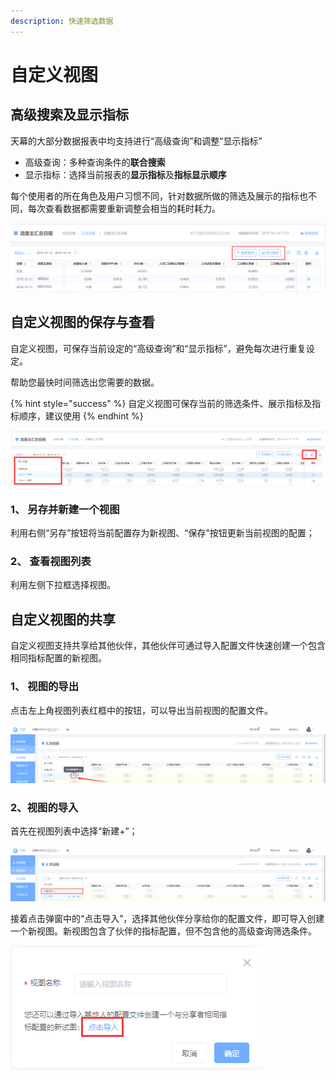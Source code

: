 ```yaml
---
description: 快速筛选数据
---
```


# 自定义视图

## 高级搜索及显示指标

天幕的大部分数据报表中均支持进行“高级查询”和调整“显示指标”

* 高级查询：多种查询条件的**联合搜索**
* 显示指标：选择当前报表的**显示指标**及**指标显示顺序**

每个使用者的所在角色及用户习惯不同，针对数据所做的筛选及展示的指标也不同，每次查看数据都需要重新调整会相当的耗时耗力。

![&#x9AD8;&#x7EA7;&#x67E5;&#x8BE2;&#x3001;&#x663E;&#x793A;&#x6307;&#x6807;](../.gitbook/assets/qi-ye-wei-xin-jie-tu-15710452159249%20%281%29.png)

## 自定义视图的保存与查看

自定义视图，可保存当前设定的“高级查询”和“显示指标”，避免每次进行重复设定。

帮助您最快时间筛选出您需要的数据。

{% hint style="success" %}
自定义视图可保存当前的筛选条件、展示指标及指标顺序，建议使用
{% endhint %}

![&#x81EA;&#x5B9A;&#x4E49;&#x89C6;&#x56FE;&#x64CD;&#x4F5C;&#x533A;&#x57DF;&#x793A;&#x610F;](../.gitbook/assets/qq-jie-tu-20191012165452-1-1-1-1-1-1.png)

### 1、 另存并新建一个视图

利用右侧“另存”按钮将当前配置存为新视图、“保存”按钮更新当前视图的配置；

### 2、 查看视图列表

利用左侧下拉框选择视图。

## 自定义视图的共享

自定义视图支持共享给其他伙伴，其他伙伴可通过导入配置文件快速创建一个包含相同指标配置的新视图。

### 1、 视图的导出

点击左上角视图列表红框中的按钮，可以导出当前视图的配置文件。

![](../.gitbook/assets/image%20%28239%29.png)

### 2、视图的导入

首先在视图列表中选择“新建+”；

![](../.gitbook/assets/image%20%2834%29.png)

接着点击弹窗中的“点击导入”，选择其他伙伴分享给你的配置文件，即可导入创建一个新视图。新视图包含了伙伴的指标配置，但不包含他的高级查询筛选条件。

![](../.gitbook/assets/image%20%2886%29.png)



